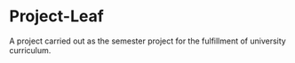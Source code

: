 # Project-Leaf
A project carried out as the semester project for the fulfillment of university curriculum.  
